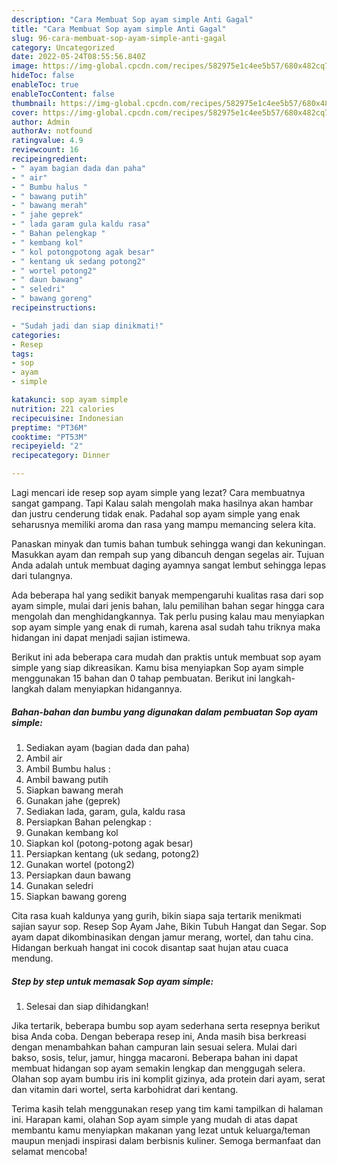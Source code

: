 ```yaml
---
description: "Cara Membuat Sop ayam simple Anti Gagal"
title: "Cara Membuat Sop ayam simple Anti Gagal"
slug: 96-cara-membuat-sop-ayam-simple-anti-gagal
category: Uncategorized
date: 2022-05-24T08:55:56.840Z
image: https://img-global.cpcdn.com/recipes/582975e1c4ee5b57/680x482cq70/sop-ayam-simple-foto-resep-utama.jpg
hideToc: false
enableToc: true
enableTocContent: false
thumbnail: https://img-global.cpcdn.com/recipes/582975e1c4ee5b57/680x482cq70/sop-ayam-simple-foto-resep-utama.jpg
cover: https://img-global.cpcdn.com/recipes/582975e1c4ee5b57/680x482cq70/sop-ayam-simple-foto-resep-utama.jpg
author: Admin
authorAv: notfound
ratingvalue: 4.9
reviewcount: 16
recipeingredient:
- " ayam bagian dada dan paha"
- " air"
- " Bumbu halus "
- " bawang putih"
- " bawang merah"
- " jahe geprek"
- " lada garam gula kaldu rasa"
- " Bahan pelengkap "
- " kembang kol"
- " kol potongpotong agak besar"
- " kentang uk sedang potong2"
- " wortel potong2"
- " daun bawang"
- " seledri"
- " bawang goreng"
recipeinstructions:

- "Sudah jadi dan siap dinikmati!"
categories:
- Resep
tags:
- sop
- ayam
- simple

katakunci: sop ayam simple 
nutrition: 221 calories
recipecuisine: Indonesian
preptime: "PT36M"
cooktime: "PT53M"
recipeyield: "2"
recipecategory: Dinner

---
```



Lagi mencari ide resep sop ayam simple yang lezat? Cara membuatnya sangat gampang. Tapi Kalau salah mengolah maka hasilnya akan hambar dan justru cenderung tidak enak. Padahal sop ayam simple yang enak seharusnya memiliki aroma dan rasa yang mampu memancing selera kita.


Panaskan minyak dan tumis bahan tumbuk sehingga wangi dan kekuningan. Masukkan ayam dan rempah sup yang dibancuh dengan segelas air. Tujuan Anda adalah untuk membuat daging ayamnya sangat lembut sehingga lepas dari tulangnya.

Ada beberapa hal yang sedikit banyak mempengaruhi kualitas rasa dari sop ayam simple, mulai dari jenis bahan, lalu pemilihan bahan segar hingga cara mengolah dan menghidangkannya. Tak perlu pusing kalau mau menyiapkan sop ayam simple yang enak di rumah, karena asal sudah tahu triknya maka hidangan ini dapat menjadi sajian istimewa.


Berikut ini ada beberapa cara mudah dan praktis untuk membuat sop ayam simple yang siap dikreasikan. Kamu bisa menyiapkan Sop ayam simple menggunakan 15 bahan dan 0 tahap pembuatan. Berikut ini langkah-langkah dalam menyiapkan hidangannya.

<!--inarticleads1-->

##### Bahan-bahan dan bumbu yang digunakan dalam pembuatan Sop ayam simple:

1. Sediakan  ayam (bagian dada dan paha)
1. Ambil  air
1. Ambil  Bumbu halus :
1. Ambil  bawang putih
1. Siapkan  bawang merah
1. Gunakan  jahe (geprek)
1. Sediakan  lada, garam, gula, kaldu rasa
1. Persiapkan  Bahan pelengkap :
1. Gunakan  kembang kol
1. Siapkan  kol (potong-potong agak besar)
1. Persiapkan  kentang (uk sedang, potong2)
1. Gunakan  wortel (potong2)
1. Persiapkan  daun bawang
1. Gunakan  seledri
1. Siapkan  bawang goreng


Cita rasa kuah kaldunya yang gurih, bikin siapa saja tertarik menikmati sajian sayur sop. Resep Sop Ayam Jahe, Bikin Tubuh Hangat dan Segar. Sop ayam dapat dikombinasikan dengan jamur merang, wortel, dan tahu cina. Hidangan berkuah hangat ini cocok disantap saat hujan atau cuaca mendung. 

<!--inarticleads2-->

##### Step by step untuk memasak Sop ayam simple:


1. Selesai dan siap dihidangkan!

Jika tertarik, beberapa bumbu sop ayam sederhana serta resepnya berikut bisa Anda coba. Dengan beberapa resep ini, Anda masih bisa berkreasi dengan menambahkan bahan campuran lain sesuai selera. Mulai dari bakso, sosis, telur, jamur, hingga macaroni. Beberapa bahan ini dapat membuat hidangan sop ayam semakin lengkap dan menggugah selera. Olahan sop ayam bumbu iris ini komplit gizinya, ada protein dari ayam, serat dan vitamin dari wortel, serta karbohidrat dari kentang. 

Terima kasih telah menggunakan resep yang tim kami tampilkan di halaman ini. Harapan kami, olahan Sop ayam simple yang mudah di atas dapat membantu kamu menyiapkan makanan yang lezat untuk keluarga/teman maupun menjadi inspirasi dalam berbisnis kuliner. Semoga bermanfaat dan selamat mencoba!
